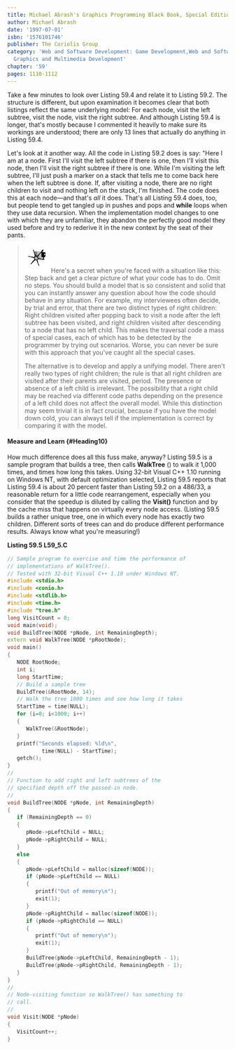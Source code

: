```yaml
---
title: Michael Abrash's Graphics Programming Black Book, Special Edition
author: Michael Abrash
date: '1997-07-01'
isbn: '1576101746'
publisher: The Coriolis Group
category: 'Web and Software Development: Game Development,Web and Software Development:
  Graphics and Multimedia Development'
chapter: '59'
pages: 1110-1112
---
```


Take a few minutes to look over Listing 59.4 and relate it to Listing
59.2. The structure is different, but upon examination it becomes clear
that both listings reflect the same underlying model: For each node,
visit the left subtree, visit the node, visit the right subtree. And
although Listing 59.4 is longer, that's mostly because I commented it
heavily to make sure its workings are understood; there are only 13
lines that actually do anything in Listing 59.4.

Let's look at it another way. All the code in Listing 59.2 does is say:
"Here I am at a node. First I'll visit the left subtree if there is one,
then I'll visit this node, then I'll visit the right subtree if there is
one. While I'm visiting the left subtree, I'll just push a marker on a
stack that tells me to come back here when the left subtree is done. If,
after visiting a node, there are no right children to visit and nothing
left on the stack, I'm finished. The code does this at each node—and
that's *all* it does. That's all Listing 59.4 does, too, but people tend
to get tangled up in pushes and pops and **while** loops when they use
data recursion. When the implementation model changes to one with which
they are unfamiliar, they abandon the perfectly good model they used
before and try to rederive it in the new context by the seat of their
pants.

> ![](images/i.jpg)
> Here's a secret when you're faced with a situation like this: Step back
> and get a clear picture of what your code has to do. Omit no steps. You
> should build a model that is so consistent and solid that you can
> instantly answer any question about how the code should behave in any
> situation. For example, my interviewees often decide, by trial and
> error, that there are two distinct types of right children: Right
> children visited after popping back to visit a node after the left
> subtree has been visited, and right children visited after descending to
> a node that has no left child. This makes the traversal code a mass of
> special cases, each of which has to be detected by the programmer by
> trying out scenarios. Worse, you can never be sure with this approach
> that you've caught all the special cases.
>
> The alternative is to develop and apply a unifying model. There aren't
> really two types of right children; the rule is that all right children
> are visited after their parents are visited, period. The presence or
> absence of a left child is irrelevant. The possibility that a right
> child may be reached via different code paths depending on the presence
> of a left child does not affect the overall model. While this
> distinction may seem trivial it is in fact crucial, because if you have
> the model down cold, you can always tell if the implementation is
> correct by comparing it with the model.

#### Measure and Learn {#Heading10}

How much difference does all this fuss make, anyway? Listing 59.5 is a
sample program that builds a tree, then calls **WalkTree** () to walk it
1,000 times, and times how long this takes. Using 32-bit Visual C++ 1.10
running on Windows NT, with default optimization selected, Listing 59.5
reports that Listing 59.4 is about 20 percent faster than Listing 59.2
on a 486/33, a reasonable return for a little code rearrangement,
especially when you consider that the speedup is diluted by calling the
**Visit()** function and by the cache miss that happens on virtually
every node access. (Listing 59.5 builds a rather unique tree, one in
which every node has exactly two children. Different sorts of trees can
and do produce different performance results. Always know what you're
measuring!)

**Listing 59.5 L59\_5.C**

```cpp
// Sample program to exercise and time the performance of
// implementations of WalkTree().
// Tested with 32-bit Visual C++ 1.10 under Windows NT.
#include <stdio.h>
#include <conio.h>
#include <stdlib.h>
#include <time.h>
#include "tree.h"
long VisitCount = 0;
void main(void);
void BuildTree(NODE *pNode, int RemainingDepth);
extern void WalkTree(NODE *pRootNode);
void main()
{
   NODE RootNode;
   int i;
   long StartTime;
   // Build a sample tree
   BuildTree(&RootNode, 14);
   // Walk the tree 1000 times and see how long it takes
   StartTime = time(NULL);
   for (i=0; i<1000; i++)
   {
      WalkTree(&RootNode);
   }
   printf("Seconds elapsed: %ld\n",
           time(NULL) - StartTime);
   getch();
}
//
// Function to add right and left subtrees of the
// specified depth off the passed-in node.
//
void BuildTree(NODE *pNode, int RemainingDepth)
{
   if (RemainingDepth == 0)
   {
      pNode->pLeftChild = NULL;
      pNode->pRightChild = NULL;
   }
   else
   {
      pNode->pLeftChild = malloc(sizeof(NODE));
      if (pNode->pLeftChild == NULL)
      {
         printf("Out of memory\n");
         exit(1);
      }
      pNode->pRightChild = malloc(sizeof(NODE));
      if (pNode->pRightChild == NULL)
      {
         printf("Out of memory\n");
         exit(1);
      }
      BuildTree(pNode->pLeftChild, RemainingDepth - 1);
      BuildTree(pNode->pRightChild, RemainingDepth - 1);
   }
}
//
// Node-visiting function so WalkTree() has something to
// call.
//
void Visit(NODE *pNode)
{
   VisitCount++;
}
```
